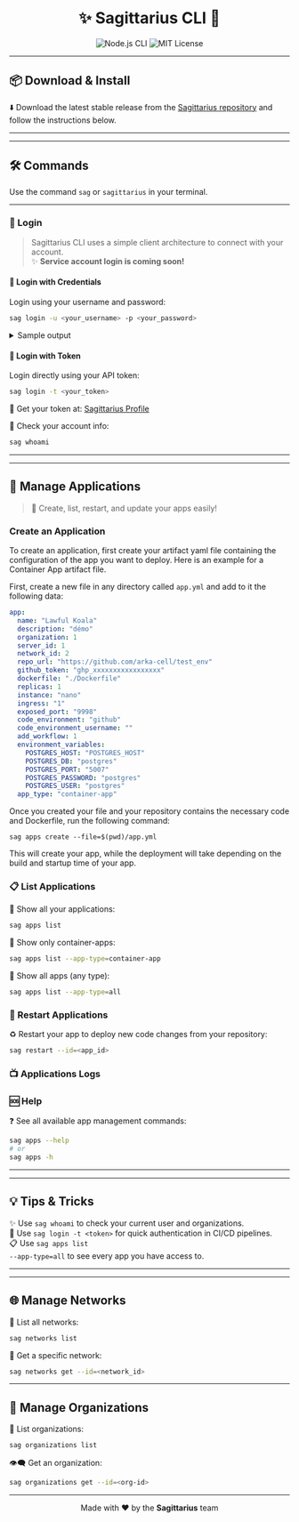 <h1 align="center">✨ Sagittarius CLI 🚀</h1>
<p align="center">
	<img src="https://img.shields.io/badge/CLI-Node.js-green?logo=node.js" alt="Node.js CLI"/>
	<img src="https://img.shields.io/badge/License-MIT-blue.svg" alt="MIT License"/>
</p>


---

## 📦 Download & Install

⬇️ Download the latest stable release from the [Sagittarius repository](#) and follow the instructions below.

---


---

## 🛠️ Commands

Use the command <code>sag</code> or <code>sagittarius</code> in your terminal.


---

### 🔑 Login

> Sagittarius CLI uses a simple client architecture to connect with your account.<br>✨ <b>Service account login is coming soon!</b>


#### 👤 Login with Credentials
Login using your username and password:

```bash
sag login -u <your_username> -p <your_password>
```


<details>
<summary>Sample output</summary>

<pre>
🔐 Starting login process...
✅ Successfully logged in as your_username
🏢 Organizations: your_username's Default Organization
</pre>
</details>


#### 🪪 Login with Token
Login directly using your API token:

```bash
sag login -t <your_token>
```


🔗 Get your token at: [Sagittarius Profile](https://sagittair.io/profile)


👀 Check your account info:

```bash
sag whoami
```

---


---

## 📱 Manage Applications

> 🚀 Create, list, restart, and update your apps easily!


###	   Create an Application

To create an application, first create your artifact yaml file containing the configuration of the
app you want to deploy. Here is an example for a Container App artifact file.

First, create a new file in any directory called `app.yml` and add to it the following data:

```yaml
app:
  name: "Lawful Koala"
  description: "démo"
  organization: 1
  server_id: 1
  network_id: 2
  repo_url: "https://github.com/arka-cell/test_env"
  github_token: "ghp_xxxxxxxxxxxxxxxxx"
  dockerfile: "./Dockerfile"
  replicas: 1
  instance: "nano"
  ingress: "1"
  exposed_port: "9998"
  code_environment: "github"
  code_environment_username: ""
  add_workflow: 1
  environment_variables:
    POSTGRES_HOST: "POSTGRES_HOST"
    POSTGRES_DB: "postgres"
    POSTGRES_PORT: "5007"
    POSTGRES_PASSWORD: "postgres"
    POSTGRES_USER: "postgres"
  app_type: "container-app"

```

Once you created your file and your repository contains the necessary code and Dockerfile, run the following command:

```shell
sag apps create --file=$(pwd)/app.yml
```

This will create your app, while the deployment will take depending on the build and startup time of your app.

### 📋 List Applications

🔎 Show all your applications:

```bash
sag apps list
```


🔎 Show only container-apps:

```bash
sag apps list --app-type=container-app
```


🔎 Show all apps (any type):

```bash
sag apps list --app-type=all
```


### 🔄 Restart Applications

♻️ Restart your app to deploy new code changes from your repository:

```bash
sag restart --id=<app_id>
```

### 📺 Applications Logs


### 🆘 Help

❓ See all available app management commands:

```bash
sag apps --help
# or
sag apps -h
```

---


---

## 💡 Tips & Tricks

✨ Use <code>sag whoami</code> to check your current user and organizations.<br>
🔑 Use <code>sag login -t &lt;token&gt;</code> for quick authentication in CI/CD pipelines.<br>
📋 Use <code>sag apps list --app-type=all</code> to see every app you have access to.

---


---

## 🌐 Manage Networks

🔗 List all networks:
```bash
sag networks list
```

🔗 Get a specific network:
```bash
sag networks get --id=<network_id>
```


---

## 🏢 Manage Organizations

👥 List organizations:
```bash
sag organizations list
```

👁️‍🗨️ Get an organization:
```bash
sag organizations get --id=<org-id>
```

---

<p align="center">Made with ❤️ by the <b>Sagittarius</b> team</p>
